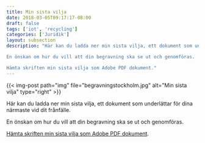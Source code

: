 ```yaml
---
title: Min sista vilja
date: 2018-03-05T09:17:17-08:00
draft: false
tags: ['iot', 'recycling']
categories: ['Juridik']
layout: subsection
description: "Här kan du ladda ner min sista vilja, ett dokument som underlättar för dina närmaste vid dit frånfälle.

En önskan om hur du vill att din begravning ska se ut och genomföras.

Hämta skriften min sista vilja som Adobe PDF dokument."
---
```



{{< img-post
    path="img" file="begravningstockholm.jpg"
    alt="Min sista vilja" type="right" >}}

Här kan du ladda ner min sista vilja, ett dokument som underlättar för dina närmaste vid dit frånfälle.

En önskan om hur du vill att din begravning ska se ut och genomföras.

[Hämta skriften min sista vilja som Adobe PDF dokument][1].


  [1]: minviljar1.pdf
